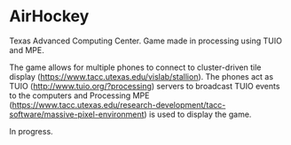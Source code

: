# AirHockey
Texas Advanced Computing Center. Game made in processing using TUIO and MPE.

The game allows for multiple phones to connect to cluster-driven tile display (https://www.tacc.utexas.edu/vislab/stallion). The phones act as TUIO (http://www.tuio.org/?processing) servers to broadcast TUIO events to the computers and Processing MPE (https://www.tacc.utexas.edu/research-development/tacc-software/massive-pixel-environment) is used to display the game.

In progress.
